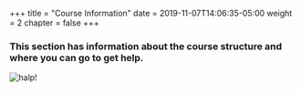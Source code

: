 +++
title = "Course Information"
date = 2019-11-07T14:06:35-05:00
weight = 2
chapter = false
+++


### This section has information about the course structure and where you can go to get help.

![halp!](https://media.giphy.com/media/AXOdttXiL8MeI/giphy.gif)

